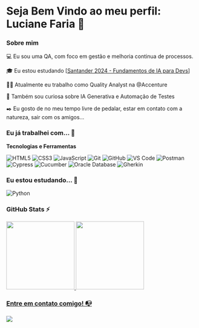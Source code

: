 # Seja Bem Vindo ao meu perfil: Luciane Faria 👋

### Sobre mim

💻 Eu sou uma QA, com foco em gestão e melhoria continua de processos.

🎓 Eu estou estudando [[Santander 2024 - Fundamentos de IA para Devs](https://web.dio.me/track/santander-2024-fundamentos-de-ia-para-devs)]

👩‍💻 Atualmente eu trabalho como Quality Analyst na @Accenture

🔎 Também sou curiosa sobre IA Generativa e Automação de Testes

✒️ Eu gosto de no meu tempo livre de pedalar, estar em contato com a natureza, sair com os amigos... 

### Eu já trabalhei com... 🔧

**Tecnologias e Ferramentas**

<!-- (Aqui você pode adicionar tecnologias que aprendeu no curso, já listamos algumas delas, e outras que já domina)) -->

![HTML5](https://img.shields.io/badge/html5-%23E34F26.svg?style=for-the-badge&logo=html5&logoColor=white)
![CSS3](https://img.shields.io/badge/css3-%231572B6.svg?style=for-the-badge&logo=css3&logoColor=white)
![JavaScript](https://img.shields.io/badge/javascript-%23323330.svg?style=for-the-badge&logo=javascript&logoColor=%23F7DF1E)
![Git](https://img.shields.io/badge/git-%23F05033.svg?style=for-the-badge&logo=git&logoColor=white)
![GitHub](https://img.shields.io/badge/github-%23121011.svg?style=for-the-badge&logo=github&logoColor=white)
![VS Code](https://img.shields.io/badge/VS%20Code-0078d7.svg?style=for-the-badge&logo=visual-studio-code&logoColor=white)
![Postman](https://img.shields.io/badge/Postman-FF6C37.svg?style=for-the-badge&logo=Postman&logoColor=white)
![Cypress](https://img.shields.io/badge/cypress-%23222222.svg?style=for-the-badge&logo=cypress&logoColor=white)
![Cucumber](https://img.shields.io/badge/cucumber-%2300A98F.svg?style=for-the-badge&logo=cucumber&logoColor=white)
![Oracle Database](https://img.shields.io/badge/oracle-%23F00000.svg?style=for-the-badge&logo=oracle&logoColor=white)
![Gherkin](https://img.shields.io/badge/gherkin-%236DB75E.svg?style=for-the-badge&logo=cucumber&logoColor=white)

### Eu estou estudando... 🧩
<!-- (Aqui você pode adicionar tecnologias que está estudando, inclusive para aumentar essa lista você listamos algumas das tecnologias ensinadas na nossa [Assinatura On Demand](https://cubos.academy/cubosondemand)) -->

![Python](https://img.shields.io/badge/python-3670A0?style=for-the-badge&logo=python&logoColor=ffdd54)

<!-- (Você pode adicionar novas tecnologias insira ![Nome da Tecnologia](https://img.shields.io/badge/-[Nome da tecnologia]-[Cor do fundo]?style=flat-square&logo=[Nome da tecnologia])) -->


### GitHub Stats ⚡
<div>
<a href="https://github.com/luafaria">
<img height="180em" src="https://github-readme-stats.vercel.app/api/top-langs/?username=luafaria&layout=compact&langs_count=7&theme=dracula"/>
<img height="180em" src="https://github-readme-stats.vercel.app/api?username=luafaria&show_icons=true&theme=dracula&include_all_commits=true&count_private=true"/>
</div>

### Entre em contato comigo! 📭
<div>
<a href="https://www.linkedin.com/in/luciane-faria-%F0%9F%8C%88-9b7636107/" target="_blank"><img src="https://img.shields.io/badge/-LinkedIn-%230077B5?style=for-the-badge&logo=linkedin&logoColor=white" target="_blank"></a>   
</div>
